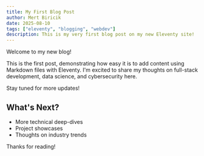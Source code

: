 ```yaml
---
title: My First Blog Post
author: Mert Biricik
date: 2025-08-10
tags: ["eleventy", "blogging", "webdev"]
description: This is my very first blog post on my new Eleventy site!
---
```


Welcome to my new blog!

This is the first post, demonstrating how easy it is to add content using Markdown files with Eleventy. I'm excited to share my thoughts on full-stack development, data science, and cybersecurity here.

Stay tuned for more updates!

## What's Next?

*   More technical deep-dives
*   Project showcases
*   Thoughts on industry trends

Thanks for reading!
